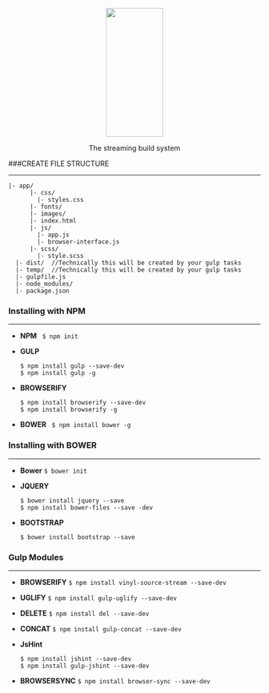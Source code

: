 <p align="center">
  <a href="http://gulpjs.com">
    <img height="257" width="114" src="https://raw.githubusercontent.com/gulpjs/artwork/master/gulp-2x.png">
  </a>
  <p align="center">The streaming build system</p>
</p>

###CREATE FILE STRUCTURE
______________________________

```
|- app/
      |- css/
        |- styles.css
      |- fonts/
      |- images/
      |- index.html
      |- js/
        |- app.js
        |- browser-interface.js
      |- scss/
        |- style.scss
  |- dist/  //Technically this will be created by your gulp tasks
  |- temp/  //Technically this will be created by your gulp tasks
  |- gulpfile.js
  |- node_modules/
  |- package.json

```

### Installing with NPM
______________________________

- **NPM**
  ` $ npm init`

- **GULP**
  ```
  $ npm install gulp --save-dev
  $ npm install gulp -g
  ```

- **BROWSERIFY**
  ```
  $ npm install browserify --save-dev
  $ npm install browserify -g
  ```

- **BOWER**
  ` $ npm install bower -g`

### Installing with BOWER
______________________________

  - **Bower**
    ` $ bower init `

  - **JQUERY**

    ```
    $ bower install jquery --save
    $ npm install bower-files --save -dev
    ```

  - **BOOTSTRAP**

    ` $ bower install bootstrap --save `

### Gulp Modules
______________________________

  - **BROWSERIFY**
    `$ npm install vinyl-source-stream --save-dev`

  - **UGLIFY**
    `$ npm install gulp-uglify --save-dev`

  - **DELETE**
    `$ npm install del --save-dev`

  - **CONCAT**
    `$ npm install gulp-concat --save-dev`

  - **JsHint**
    ```
    $ npm install jshint --save-dev
    $ npm install gulp-jshint --save-dev
    ```
  - **BROWSERSYNC**
    `$ npm install browser-sync --save-dev`
